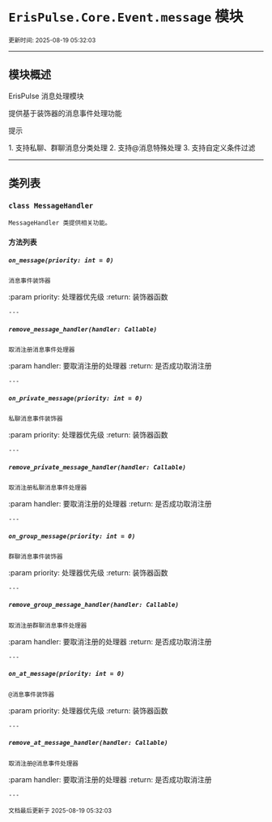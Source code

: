 # `ErisPulse.Core.Event.message` 模块

<sup>更新时间: 2025-08-19 05:32:03</sup>

---

## 模块概述


ErisPulse 消息处理模块

提供基于装饰器的消息事件处理功能

<div class='admonition tip'><p class='admonition-title'>提示</p><p>1. 支持私聊、群聊消息分类处理
2. 支持@消息特殊处理
3. 支持自定义条件过滤</p></div>

---

## 类列表

### `class MessageHandler`

    MessageHandler 类提供相关功能。

    
#### 方法列表

##### `on_message(priority: int = 0)`

    消息事件装饰器

:param priority: 处理器优先级
:return: 装饰器函数

    ---
    
##### `remove_message_handler(handler: Callable)`

    取消注册消息事件处理器

:param handler: 要取消注册的处理器
:return: 是否成功取消注册

    ---
    
##### `on_private_message(priority: int = 0)`

    私聊消息事件装饰器

:param priority: 处理器优先级
:return: 装饰器函数

    ---
    
##### `remove_private_message_handler(handler: Callable)`

    取消注册私聊消息事件处理器

:param handler: 要取消注册的处理器
:return: 是否成功取消注册

    ---
    
##### `on_group_message(priority: int = 0)`

    群聊消息事件装饰器

:param priority: 处理器优先级
:return: 装饰器函数

    ---
    
##### `remove_group_message_handler(handler: Callable)`

    取消注册群聊消息事件处理器

:param handler: 要取消注册的处理器
:return: 是否成功取消注册

    ---
    
##### `on_at_message(priority: int = 0)`

    @消息事件装饰器

:param priority: 处理器优先级
:return: 装饰器函数

    ---
    
##### `remove_at_message_handler(handler: Callable)`

    取消注册@消息事件处理器

:param handler: 要取消注册的处理器
:return: 是否成功取消注册

    ---
    
<sub>文档最后更新于 2025-08-19 05:32:03</sub>